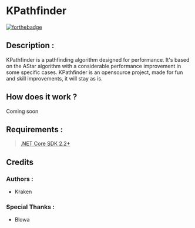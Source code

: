 
# KPathfinder

[![forthebadge](https://forthebadge.com/images/badges/made-with-c-sharp.svg)](https://forthebadge.com)

## Description :

KPathfinder is a pathfinding algorithm designed for performance.
It's based on the AStar algorithm with a considerable performance improvement in some specific cases.
KPathfinder is an opensource project, made for fun and skill improvements, it will stay as is.


## How does it work ?

Coming soon


## Requirements :
> [.NET Core SDK 2.2+](https://www.microsoft.com/net/download)


## Credits
### Authors : 
- Kraken

### Special Thanks :
- Blowa